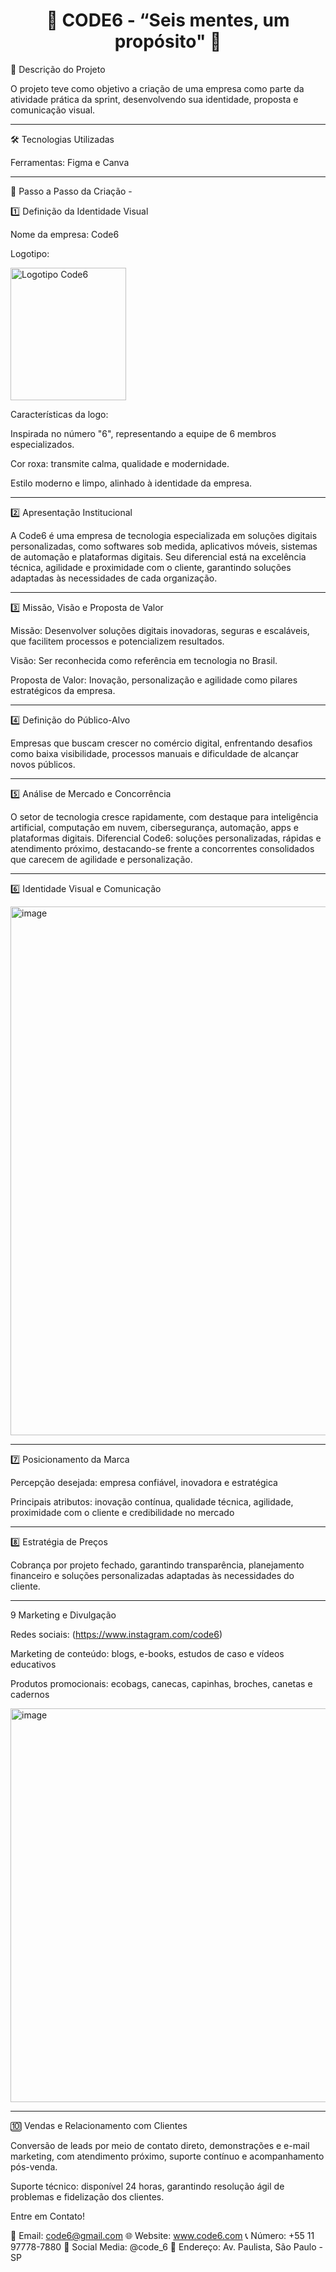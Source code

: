 <h1 align="center">🏢 CODE6 - “Seis mentes, um propósito" 🚀</h1>

📌 Descrição do Projeto

O projeto teve como objetivo a criação de uma empresa como parte da atividade prática da sprint, desenvolvendo sua identidade, proposta e comunicação visual.
___________________________________________________________________________________

🛠 Tecnologias Utilizadas

Ferramentas: Figma e Canva

___________________________________________________________________________________

📁 Passo a Passo da Criação -

1️⃣ Definição da Identidade Visual

Nome da empresa: Code6

Logotipo:

<img width="185" height="212" alt="Logotipo Code6" src="https://github.com/user-attachments/assets/53d908de-5223-4484-a853-1e9425608a7e" />

Características da logo:

Inspirada no número "6", representando a equipe de 6 membros especializados.

Cor roxa: transmite calma, qualidade e modernidade.

Estilo moderno e limpo, alinhado à identidade da empresa.

___________________________________________________________________________________

2️⃣ Apresentação Institucional

A Code6 é uma empresa de tecnologia especializada em soluções digitais personalizadas, como softwares sob medida, aplicativos móveis, sistemas de automação e plataformas digitais. Seu diferencial está na excelência técnica, agilidade e proximidade com o cliente, garantindo soluções adaptadas às necessidades de cada organização.

___________________________________________________________________________________


3️⃣ Missão, Visão e Proposta de Valor

Missão: Desenvolver soluções digitais inovadoras, seguras e escaláveis, que facilitem processos e potencializem resultados.

Visão: Ser reconhecida como referência em tecnologia no Brasil.

Proposta de Valor: Inovação, personalização e agilidade como pilares estratégicos da empresa.

___________________________________________________________________________________


4️⃣ Definição do Público-Alvo

Empresas que buscam crescer no comércio digital, enfrentando desafios como baixa visibilidade, processos manuais e dificuldade de alcançar novos públicos.

___________________________________________________________________________________


5️⃣ Análise de Mercado e Concorrência

O setor de tecnologia cresce rapidamente, com destaque para inteligência artificial, computação em nuvem, cibersegurança, automação, apps e plataformas digitais.
Diferencial Code6: soluções personalizadas, rápidas e atendimento próximo, destacando-se frente a concorrentes consolidados que carecem de agilidade e personalização.

___________________________________________________________________________________


6️⃣ Identidade Visual e Comunicação


<img width="1020" height="846" alt="image" src="https://github.com/user-attachments/assets/dea2716a-1d7b-4c50-a157-4760e9fd7823" />



___________________________________________________________________________________


7️⃣ Posicionamento da Marca

Percepção desejada: empresa confiável, inovadora e estratégica

Principais atributos: inovação contínua, qualidade técnica, agilidade, proximidade com o cliente e credibilidade no mercado

___________________________________________________________________________________


8️⃣ Estratégia de Preços

Cobrança por projeto fechado, garantindo transparência, planejamento financeiro e soluções personalizadas adaptadas às necessidades do cliente.

___________________________________________________________________________________


9️ Marketing e Divulgação

Redes sociais: (https://www.instagram.com/code6)

Marketing de conteúdo: blogs, e-books, estudos de caso e vídeos educativos

Produtos promocionais: ecobags, canecas, capinhas, broches, canetas e cadernos


<img width="945" height="630" alt="image" src="https://github.com/user-attachments/assets/61bf86b3-9aef-4c8a-b03b-76ffb0072b05" />


___________________________________________________________________________________


🔟 Vendas e Relacionamento com Clientes

Conversão de leads por meio de contato direto, demonstrações e e-mail marketing, com atendimento próximo, suporte contínuo e acompanhamento pós-venda.

Suporte técnico: disponível 24 horas, garantindo resolução ágil de problemas e fidelização dos clientes.


Entre em Contato!

📧 Email: code6@gmail.com
🌐 Website: www.code6.com
📞 Número: +55 11 97778-7880
📱 Social Media: @code_6
🏢 Endereço: Av. Paulista, São Paulo - SP
